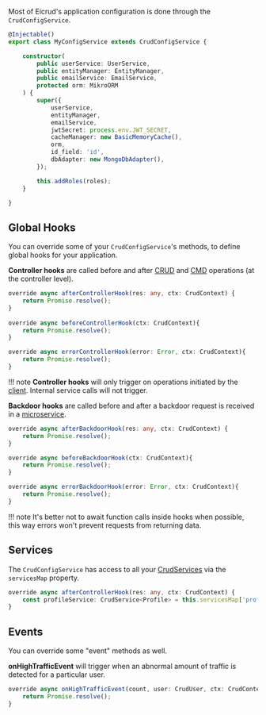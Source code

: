 Most of Eicrud's application configuration is done through the `CrudConfigService`. 
```typescript title="eicrud.config.service.ts"
@Injectable()
export class MyConfigService extends CrudConfigService {

    constructor(
        public userService: UserService,
        public entityManager: EntityManager,
        public emailService: EmailService,
        protected orm: MikroORM
    ) {
        super({
            userService,
            entityManager,
            emailService,
            jwtSecret: process.env.JWT_SECRET,
            cacheManager: new BasicMemoryCache(),
            orm,
            id_field: 'id',
            dbAdapter: new MongoDbAdapter(),
        });

        this.addRoles(roles);
    }

}
```

## Global Hooks
You can override some of your `CrudConfigService`'s methods, to define global hooks for your application.

**Controller hooks** are called before and after [CRUD](../services/operations.md) and [CMD](../services/commands.md) operations (at the controller level).
```typescript
override async afterControllerHook(res: any, ctx: CrudContext) {
    return Promise.resolve();
}
    
override async beforeControllerHook(ctx: CrudContext){
    return Promise.resolve();
}

override async errorControllerHook(error: Error, ctx: CrudContext){
    return Promise.resolve();
}
```
!!! note
    **Controller hooks** will only trigger on operations initiated by the [client](../client/setup.md). Internal service calls will not trigger.

**Backdoor hooks** are called before and after a backdoor request is received in a [microservice](../microservices/configuration.md).
```typescript
override async afterBackdoorHook(res: any, ctx: CrudContext) {
    return Promise.resolve();
}

override async beforeBackdoorHook(ctx: CrudContext){
    return Promise.resolve();
}

override async errorBackdoorHook(error: Error, ctx: CrudContext){
    return Promise.resolve();
}
```
!!! note
    It's better not to await function calls inside hooks when possible, this way errors won't prevent requests from returning data.


## Services

The `CrudConfigService` has access to all your [CrudServices](../services/definition.md) via the `servicesMap` property.

```typescript
override async afterControllerHook(res: any, ctx: CrudContext) {
    const profileService: CrudService<Profile> = this.servicesMap['profile'];
}
```


## Events
You can override some "event" methods as well.

**onHighTrafficEvent** will trigger when an abnormal amount of traffic is detected for a particular user.
```typescript
override async onHighTrafficEvent(count, user: CrudUser, ctx: CrudContext){
    return Promise.resolve();
}
```
